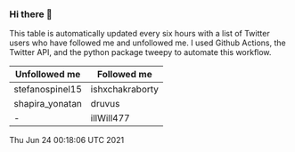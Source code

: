 ### Hi there 👋

This table is automatically updated every six hours with a list of Twitter users who have followed me and unfollowed me. I used Github Actions, the Twitter API, and the python package tweepy to automate this workflow.

| Unfollowed me |  Followed me |
| --- | --- |
|stefanospinel15|ishxchakraborty|
|shapira_yonatan|druvus|
|-|illWill477|
Thu Jun 24 00:18:06 UTC 2021

